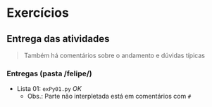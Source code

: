 # Exercícios

## Entrega das atividades

> Também há comentários sobre o andamento e dúvidas típicas


### Entregas (pasta /felipe/)

- Lista 01: `exPy01.py` *OK*
  - Obs.: Parte não interpletada está em comentários com `#`
